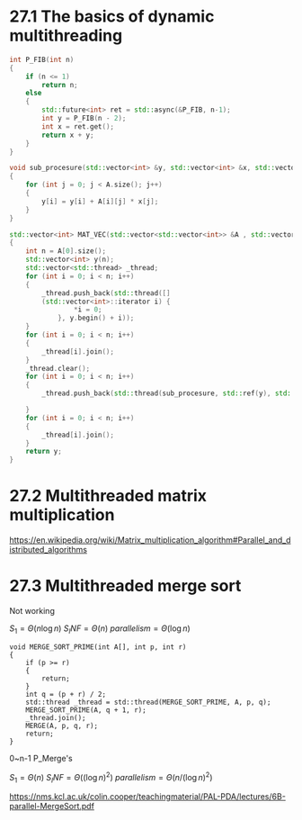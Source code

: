 # 27.1 The basics of dynamic multithreading

```c++
int P_FIB(int n)
{
	if (n <= 1)
		return n;
	else
	{
		std::future<int> ret = std::async(&P_FIB, n-1);
		int y = P_FIB(n - 2);
		int x = ret.get();
		return x + y;
	}
}
```


```c++
void sub_procesure(std::vector<int> &y, std::vector<int> &x, std::vector<std::vector<int>> &A, int i)
{
	for (int j = 0; j < A.size(); j++)
	{
		y[i] = y[i] + A[i][j] * x[j];
	}
}

std::vector<int> MAT_VEC(std::vector<std::vector<int>> &A , std::vector<int> &x)
{
	int n = A[0].size();
	std::vector<int> y(n);
	std::vector<std::thread> _thread;
	for (int i = 0; i < n; i++)
	{
		_thread.push_back(std::thread([]
		(std::vector<int>::iterator i) {
				*i = 0;
			}, y.begin() + i));
	}
	for (int i = 0; i < n; i++)
	{
		_thread[i].join();
	}
	_thread.clear();
	for (int i = 0; i < n; i++)
	{
		_thread.push_back(std::thread(sub_procesure, std::ref(y), std::ref(x), std::ref(A),i));

	}
	for (int i = 0; i < n; i++)
	{
		_thread[i].join();
	}
	return y;
}
```


# 27.2 Multithreaded matrix multiplication

https://en.wikipedia.org/wiki/Matrix_multiplication_algorithm#Parallel_and_distributed_algorithms


# 27.3 Multithreaded merge sort

Not working



$S_1 = \Theta(n\log n)$
$S_INF = \Theta(n)$
$parallelism = \Theta(\log n)$
```
void MERGE_SORT_PRIME(int A[], int p, int r)
{
	if (p >= r)
	{
		return;
	}
	int q = (p + r) / 2;
	std::thread _thread = std::thread(MERGE_SORT_PRIME, A, p, q);
	MERGE_SORT_PRIME(A, q + 1, r);
	_thread.join();
	MERGE(A, p, q, r);
	return;
}
```
0~n-1
P_Merge's

$S_1 = \Theta(n)$
$S_INF = \Theta((\log n)^2)$
$parallelism = \Theta(n/(\log n)^2)$

https://nms.kcl.ac.uk/colin.cooper/teachingmaterial/PAL-PDA/lectures/6B-parallel-MergeSort.pdf
```


```